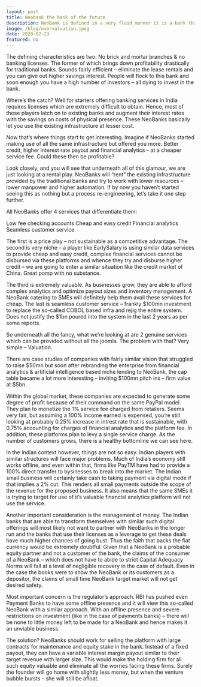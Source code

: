 ```yaml
---
layout: post
title: Neobank the bank of the future
description: NeoBank is defined in a very fluid manner it is a bank that provides seamless access to a host of financial services
image: /blog/overvaluation.jpeg
date: 2020-02-23
featured: no
---
```


The defining characteristics are two: No brick and mortar branches & no banking licenses. The former of which brings down profitability drastically for traditional banks. Sounds fairly efficient – eliminate the lease rentals and you can give out higher savings interest. People will flock to this bank and soon enough you have a high number of investors – all dying to invest in the bank.

Where’s the catch? Well for starters offering banking services in India requires licenses which are extremely difficult to obtain. Hence, most of these players latch on to existing banks and augment their interest rates with the savings on costs of physical presence. These NeoBanks basically let you use the existing infrastructure at lesser cost.

Now that’s where things start to get interesting. Imagine if NeoBanks started making use of all the same infrastructure but offered you more. Better credit, higher interest rate payout and financial analytics – at a cheaper service fee. Could these then be profitable?

Look closely, and you will see that underneath all of this glamour, we are just looking at a rental play. NeoBanks will “rent” the existing infrastructure provided by the traditional banks and try to work with lower resources – lower manpower and higher automation. If by now you haven’t started seeing this as nothing but a process re-engineering, let’s take it one step further.

All NeoBanks offer 4 services that differentiate them:

Low fee checking accounts
Cheap and easy credit
Financial analytics
Seamless customer service

The first is a price play – not sustainable as a competitive advantage. The second is very niche – a player like EarlySalary is using similar data services to provide cheap and easy credit, complex financial services cannot be disbursed via these platforms and whence they try and disburse higher credit – we are going to enter a similar situation like the credit market of China. Great pomp with no substance.

The third is extremely valuable. As businesses grow, they are able to afford complex analytics and optimize payout sizes and inventory management. A NeoBank catering to SMEs will definitely help them avail these services for cheap. The last is seamless customer service – frankly $100mn investment to replace the so-called COBOL based infra and rejig the entire system. Does not justify the $1bn poured into the system in the last 2 years as per some reports.

So underneath all the fancy, what we’re looking at are 2 genuine services which can be provided without all the joomla. The problem with that? Very simple – Valuation.

There are case studies of companies with fairly similar vision that struggled to raise $50mn but soon after rebranding the enterprise from financial analytics & artificial intelligence based niche lending to NeoBank, the cap table became a lot more interesting – inviting $100mn pitch ins – firm value at $5bn.

Within the global market, these companies are expected to generate some degree of profit because of their command on the same PayPal model. They plan to monetize the 1% service fee charged from retailers. Seems very fair, but assuming a 100% income earned is expensed, you’re still looking at probably 0.25% increase in intrest rate that is sustainable, with 0.75% accounting for charges of financial analytics and the platform fee. In addition, these platforms plan to levy a single service charge. As the number of customers grows, there is a healthy bottomline we can see here.

In the Indian context however, things are not so easy. Indian players with similar structures will face major problems. Much of India’s economy still works offline, and even within that, firms like PayTM have had to provide a 100% direct transfer to bysinesses to break into the market. The Indian small business will certainly take cash to taking payment via digital mode if that implies a 2% cut. This renders all small payments outside the scope of the revenue for the proposed business. It also means that the same SMEs it is trying to target for use of it’s valuable financial analytics platform will not use the service.

Another important consideration is the management of money. The Indian banks that are able to transform themselves with similar such digital offerings will most likely not want to partner with NeoBanks in the longer run and the banks that use their licenses as a leverage to get these deals have much higher chances of going bust. Thus the faith that backs the fiat currency would be extremely doubtful. Given that a NeoBank is a probable equity partner and not a customer of the bank, the claims of the consumer of a NeoBank – which does not have to abide to strict Capital Adequacy Norms will fall at a level of negligible recovery in the case of default. Even in the case the books were to show the NeoBank or its customers as a depositor, the claims of small time NeoBank target market will not get desired safety.

Most important concern is the regulator’s approach. RBI has pushed even Payment Banks to have some offline presence and it will view this so-called NeoBank with a similar approach. With an offline presence and severe restrictions on investment (like in the case of payments banks) – there will be none to little money left to be made for a NeoBank and hence makes it an unviable business.

The solution? NeoBanks should work for selling the platform with large contracts for maintenance and equity stake in the bank. Instead of a fixed payout, they can have a variable interest margin payout similar to their target revenue with larger size. This would make the holding firm for all such equity valuable and eliminate all the worries facing these firms. Surely the founder will go home with slightly less money, but when the venture bubble bursts – she will still be afloat.

